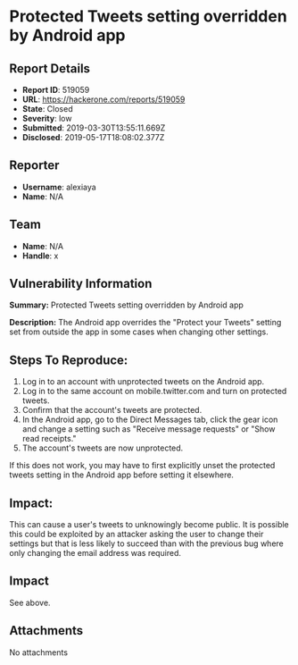 # Protected Tweets setting overridden by Android app

## Report Details
- **Report ID**: 519059
- **URL**: https://hackerone.com/reports/519059
- **State**: Closed
- **Severity**: low
- **Submitted**: 2019-03-30T13:55:11.669Z
- **Disclosed**: 2019-05-17T18:08:02.377Z

## Reporter
- **Username**: alexiaya
- **Name**: N/A

## Team
- **Name**: N/A
- **Handle**: x

## Vulnerability Information
**Summary:** Protected Tweets setting overridden by Android app

**Description:** The Android app overrides the "Protect your Tweets" setting set from outside the app in some cases when changing other settings.

## Steps To Reproduce:

  1. Log in to an account with unprotected tweets on the Android app.
  1. Log in to the same account on mobile.twitter.com and turn on protected tweets.
  1. Confirm that the account's tweets are protected.
  1. In the Android app, go to the Direct Messages tab, click the gear icon and change a setting such as "Receive message requests" or "Show read receipts."
  1. The account's tweets are now unprotected.

If this does not work, you may have to first explicitly unset the protected tweets setting in the Android app before setting it elsewhere.

## Impact:

This can cause a user's tweets to unknowingly become public. It is possible this could be exploited by an attacker asking the user to change their settings but that is less likely to succeed than with the previous bug where only changing the email address was required.

## Impact

See above.

## Attachments
No attachments
